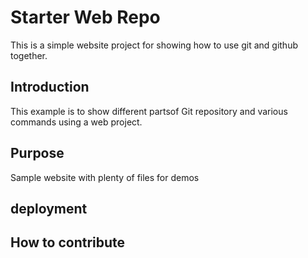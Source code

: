 # Starter Web Repo

This is a simple website project for showing how to use git and github together.

## Introduction

This example is to show different partsof Git repository and various commands using a web project.

## Purpose

Sample website with plenty of files for demos
## deployment

## How to contribute